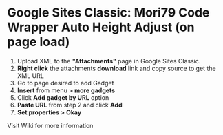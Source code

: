 # Google Sites Classic: Mori79 Code Wrapper Auto Height Adjust (on page load) #

1. Upload XML to the **"Attachments"** page in Google Sites Classic.
2. **Right click** the attachments **download** link and copy source to get the XML URL
3. Go to page desired to add Gadget
4. **Insert** from menu **> more gadgets**
6. Click **Add gadget by URL** option
7. **Paste URL** from step 2 and click **Add**
8. **Set properties > Okay**

Visit Wiki for more information
